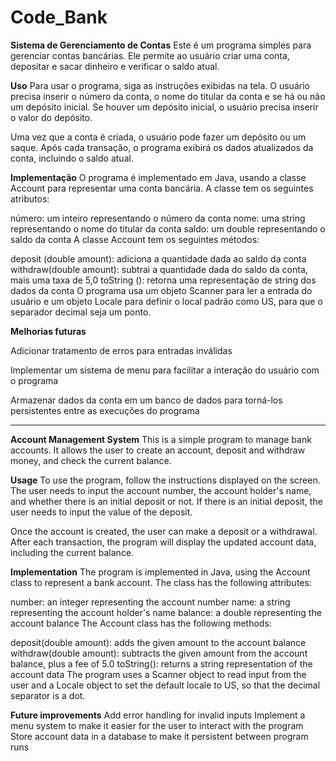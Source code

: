 # Code_Bank
**Sistema de Gerenciamento de Contas**
Este é um programa simples para gerenciar contas bancárias. Ele permite ao usuário criar uma conta, depositar e sacar dinheiro e verificar o saldo atual.

**Uso**
Para usar o programa, siga as instruções exibidas na tela. O usuário precisa inserir o número da conta, o nome do titular da conta e se há ou não um depósito inicial. Se houver um depósito inicial, o usuário precisa inserir o valor do depósito.

Uma vez que a conta é criada, o usuário pode fazer um depósito ou um saque. Após cada transação, o programa exibirá os dados atualizados da conta, incluindo o saldo atual.

**Implementação**
O programa é implementado em Java, usando a classe Account para representar uma conta bancária. A classe tem os seguintes atributos:

número: um inteiro representando o número da conta
nome: uma string representando o nome do titular da conta
saldo: um double representando o saldo da conta
A classe Account tem os seguintes métodos:

deposit (double amount): adiciona a quantidade dada ao saldo da conta
withdraw(double amount): subtrai a quantidade dada do saldo da conta, mais uma taxa de 5,0
toString (): retorna uma representação de string dos dados da conta
O programa usa um objeto Scanner para ler a entrada do usuário e um objeto Locale para definir o local padrão como US, para que o separador decimal seja um ponto.

**Melhorias futuras**

Adicionar tratamento de erros para entradas inválidas

Implementar um sistema de menu para facilitar a interação do usuário com o programa

Armazenar dados da conta em um banco de dados para torná-los persistentes entre as execuções do programa

-------------------
**Account Management System**
This is a simple program to manage bank accounts. It allows the user to create an account, deposit and withdraw money, and check the current balance.

**Usage**
To use the program, follow the instructions displayed on the screen. The user needs to input the account number, the account holder's name, and whether there is an initial deposit or not. If there is an initial deposit, the user needs to input the value of the deposit.

Once the account is created, the user can make a deposit or a withdrawal. After each transaction, the program will display the updated account data, including the current balance.

**Implementation**
The program is implemented in Java, using the Account class to represent a bank account. The class has the following attributes:

number: an integer representing the account number
name: a string representing the account holder's name
balance: a double representing the account balance
The Account class has the following methods:

deposit(double amount): adds the given amount to the account balance
withdraw(double amount): subtracts the given amount from the account balance, plus a fee of 5.0
toString(): returns a string representation of the account data
The program uses a Scanner object to read input from the user and a Locale object to set the default locale to US, so that the decimal separator is a dot.

**Future improvements**
Add error handling for invalid inputs
Implement a menu system to make it easier for the user to interact with the program
Store account data in a database to make it persistent between program runs
